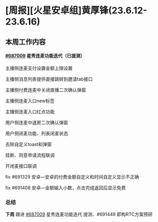 # [周报][火星安卓组]黄厚锋(23.6.12-23.6.16)

## 本周工作内容

#### [#687009](https://icc.pm.netease.com/v6/issues/687009) 星秀连麦功能迭代（已提测）

主播侧连麦支付设置金额上限设置

主播侧消息列表提供直接跳转到邀请tab接口

主播侧付费连麦中关闭直播二次确认弹窗

主播侧连麦入口new标签

主播侧连麦入口红点功能

用户侧连麦中退房二次确认弹窗

用户侧闭麦功能、列表闭麦状态

去除自定义toast和弹窗

挂断、同意申请流程联调

开闭麦接口联调

fix #691329 安卓—安卓的付费金额自定义和时间自定义显示不正确

fix #691408 安卓—金额输入小数，点击完成返回后显示免费

### 总结

**下周** 跟进 [#687009](https://icc.pm.netease.com/v6/issues/687009) 星秀连麦功能迭代 提测、#691449 即构RTC方案预研

